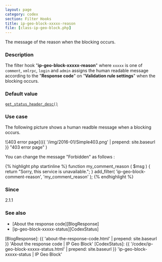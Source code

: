 ```yaml
---
layout: page
category: codex
section: Filter Hooks
title: ip-geo-block-xxxxx-reason
file: [class-ip-geo-block.php]
---
```


The message of the reason when the blocking occurs.

<!--more-->

### Description ###

The filter hook "**ip-geo-block-xxxxx-reason**" where `xxxxx` is one of 
`comment`, `xmlrpc`, `login` and `admin` assigns the human readable message 
according to the "**Response code**" on "**Validation rule settings**" when 
the blocking occurs.

### Default value ###

[`get_status_header_desc()`][GetStatus]

### Use case ###

The following picture shows a human readble message when a blocking occurs.

![403 error page]({{ '/img/2016-01/Simple403.png' | prepend: site.baseurl }}
 "403 error page"
)

You can change the message "Forbidden" as follows :

{% highlight php startinline %}
function my_comment_reason ( $msg  ) {
    return "Sorry, this service is unavailable.";
}
add_filter( 'ip-geo-block-comment-reason',  'my_comment_reason'  );
{% endhighlight %}

### Since ###

2.1.1

### See also ###

- [About the response code][BlogResponse]
- [ip-geo-block-xxxxx-status][CodexStatus]

[IP-Geo-Block]: https://wordpress.org/plugins/ip-geo-block/ "WordPress › IP Geo Block « WordPress Plugins"
[GetStatus]:    https://developer.wordpress.org/reference/functions/get_status_header_desc/ "WordPress › get_status_header_desc() | Function | WordPress Developer Resources"
[BlogResponse]: {{ 'about-the-response-code.html' | prepend: site.baseurl }} 'About the response code | IP Geo Block'
[CodexStatus]:  {{ '/codex/ip-geo-block-xxxxx-status.html' | prepend: site.baseurl }} 'ip-geo-block-xxxxx-status | IP Geo Block'
